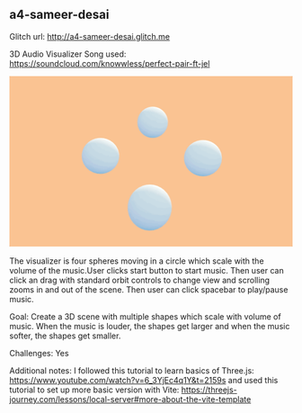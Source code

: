 ## a4-sameer-desai

Glitch url: http://a4-sameer-desai.glitch.me

3D Audio Visualizer
Song used: https://soundcloud.com/knowwless/perfect-pair-ft-jel

![](https://github.com/SmeeBoi/a4-sameer-desai/blob/main/a4visual.gif)

The visualizer is four spheres moving in a circle which scale with the volume of the music.User clicks start button to start music. Then user can click an drag with standard orbit controls to change view and scrolling zooms in and out of the scene. Then user can click spacebar to play/pause music.

Goal: Create a 3D scene with multiple shapes which scale with volume of music. When the music is louder, the shapes get larger and when the music softer, the shapes get smaller. 

Challenges: Yes

Additional notes: 
I followed this tutorial to learn basics of Three.js: https://www.youtube.com/watch?v=6_3YjEc4q1Y&t=2159s and used this tutorial to set up more basic version with Vite: https://threejs-journey.com/lessons/local-server#more-about-the-vite-template






